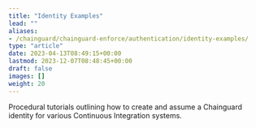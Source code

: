```yaml
---
title: "Identity Examples"
lead: ""
aliases:
- /chainguard/chainguard-enforce/authentication/identity-examples/
type: "article"
date: 2023-04-13T08:49:15+00:00
lastmod: 2023-12-07T08:48:45+00:00
draft: false
images: []
weight: 20
---
```


Procedural tutorials outlining how to create and assume a Chainguard identity for various Continuous Integration systems.